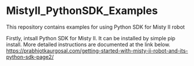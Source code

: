 # MistyII_PythonSDK_Examples
This repository contains examples for using Python SDK for Misty II robot

Firstly, intsall Python SDK for Misty II. It can be installed by simple pip install. More detailed instructions are documented at the link below.
https://prabhjotkaurgosal.com/getting-started-with-misty-ii-robot-and-its-python-sdk-page2/
